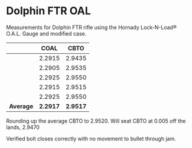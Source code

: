 # Dolphin FTR OAL

Measurements for Dolphin FTR rifle using the Hornady Lock-N-Load® O.A.L. Gauge and modified case.

|             | **COAL**   |  **CBTO**  |
|-------------|------------|:----------:|
|             | 2.2915     |   2.9435   |
|             | 2.2905     |   2.9535   |
|             | 2.2925     |   2.9550   |
|             | 2.2915     | 2.9515     |
|             | 2.2925     | 2.9550     |
| **Average** | **2.2917** | **2.9517** |

Rounding up the average CBTO to 2.9520. Will seat CBTO at 0.005 off the lands, 2.9470

Verified bolt closes correctly with no movement to bullet through jam.